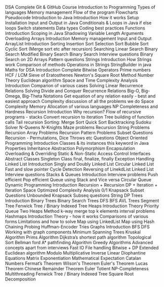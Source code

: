 DSA
Complete Git & GitHub Course
Introduction to Programming
Types of languages
Memory management
Flow of the program
Flowcharts
Pseudocode
Introduction to Java
Introduction
How it works
Setup Installation
Input and Output in Java
Conditionals & Loops in Java
if else
loops
Switch statements
Data types
Coding best practices
Functions
Introduction
Scoping in Java
Shadowing
Variable Length Arguments
Overloading
Arrays
Introduction
Memory management
Input and Output
ArrayList Introduction
Sorting
Insertion Sort
Selection Sort
Bubble Sort
Cyclic Sort (Merge sort etc after recursion)
Searching
Linear Search
Binary Search
Modified Binary Search
Binary Search Interview questions
Binary Search on 2D Arrays
Pattern questions
Strings
Introduction
How Strings work
Comparison of methods
Operations in Strings
StringBuilder in java
Maths for DSA
Introduction
Complete Bitwise Operators
Prime numbers
HCF / LCM
Sieve of Eratosthenes
Newton's Square Root Method
Number Theory
Euclidean algorithm
Space and Time Complexity Analysis
Introduction
Comparion of various cases
Solving Linear Recurrence Relations
Solving Divide and Conquer Recurrence Relations
Big-O, Big-Omega, Big-Theta Notations
Get equation of any relation easily - best and easiest approach
Complexity discussion of all the problems we do
Space Complexity
Memory Allocation of various languages
NP Completeness and Hardness
Recursion
Introduction
Why recursion?
Flow of recursive programs - stacks
Convert recursion to iteration
Tree building of function calls
Tail recursion
Sorting:
Merge Sort
Quick Sort
Backtracking
Sudoku Solver
N-Queens
N-Knights
Maze problems
Recursion String Problems
Recursion Array Problems
Recursion Pattern Problems
Subset Questions
Recursion - Permutations, Dice Throws etc Questions
Object Oriented Programming
Introduction
Classes & its instances
this keyword in Java
Properties
Inheritance
Abstraction
Polymorphism
Encapsulation
Overloading & Overriding
Static & Non-Static
Access Control
Interfaces
Abstract Classes
Singleton Class
final, finalize, finally
Exception Handling
Linked List
Introduction
Singly and Doubly Linked List
Circular Linked List
Fast and slow pointer
Cycle Detection
Reversing of LinekdList
Linked List Interview questions
Stacks & Queues
Introduction
Interview problems
Push efficient
Pop efficient
Queue using Stack and Vice versa
Circular Queue
Dynamic Programming
Introduction
Recursion + Recursion DP + Iteration + Iteration Space Optimized
Complexity Analysis
0/1 Knapsack
Subset Questions
Unbounded Knapsack
Subseq questions
String DP
Trees
Introduction
Binary Trees
Binary Search Trees
DFS
BFS
AVL Trees
Segment Tree
Fenwick Tree / Binary Indexed Tree
Heaps
Introduction
Theory
Priority Queue
Two Heaps Method
k-way merge
top k elements
interval problems
Hashmaps
Introduction
Theory - how it works
Comparisons of various forms
Limitations and how to solve
Map using LinkedList
Map using Hash
Chaining
Probing
Huffman-Encoder
Tries
Graphs
Introduction
BFS
DFS
Working with graph components
Minimum Spanning Trees
Kruskal Algorithm
Prims Algorithm
Dijkstra’s shortest path algorithm
Topological Sort
Bellman ford
A* pathfinding Algorithm
Greedy Algorithms
Advanced concepts apart from interviews
Fast IO
File handling
Bitwise + DP
Extended Euclidean algorithm
Modulo Multiplicative Inverse
Linear Diophantine Equations
Matrix Exponentiation
Mathematical Expectation
Catalan Numbers
Fermat’s Theorem
Wilson's Theorem
Euler's Theorem
Lucas Theorem
Chinese Remainder Theorem
Euler Totient
NP-Completeness
Multithreading
Fenwick Tree / Binary Indexed Tree
Square Root Decomposition

